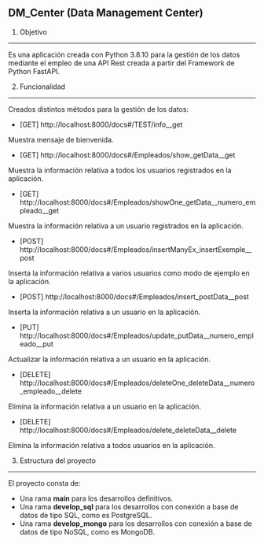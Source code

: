 DM_Center (Data Management Center)
----------------------------------

1. Objetivo
-----------

Es una aplicación creada con Python 3.8.10 para la gestión de los datos mediante el empleo de una API Rest creada a partir del Framework de Python FastAPI.

2. Funcionalidad
------------------

Creados distintos métodos para la gestión de los datos:

* [GET] http://localhost:8000/docs#/TEST/info__get

Muestra mensaje de bienvenida.

* [GET] http://localhost:8000/docs#/Empleados/show_getData__get

Muestra la información relativa a todos los usuarios registrados en la aplicación.

* [GET] http://localhost:8000/docs#/Empleados/showOne_getData__numero_empleado__get

Muestra la información relativa a un usuario registrados en la aplicación.

* [POST] http://localhost:8000/docs#/Empleados/insertManyEx_insertExemple__post

Inserta la información relativa a varios usuarios como modo de ejemplo en la aplicación.

* [POST] http://localhost:8000/docs#/Empleados/insert_postData__post

Inserta la información relativa a un usuario en la aplicación.

* [PUT] http://localhost:8000/docs#/Empleados/update_putData__numero_empleado__put

Actualizar la información relativa a un usuario en la aplicación.

* [DELETE] http://localhost:8000/docs#/Empleados/deleteOne_deleteData__numero_empleado__delete

Elimina la información relativa a un usuario en la aplicación.

* [DELETE] http://localhost:8000/docs#/Empleados/delete_deleteData__delete

Elimina la información relativa a todos usuarios en la aplicación.

3. Estructura del proyecto
--------------------------

El proyecto consta de:
* Una rama **main** para los desarrollos definitivos.
* Una rama **develop_sql** para los desarrollos con conexión a base de datos de tipo SQL, como es PostgreSQL.
* Una rama **develop_mongo** para los desarrollos con conexión a base de datos de tipo NoSQL, como es MongoDB.